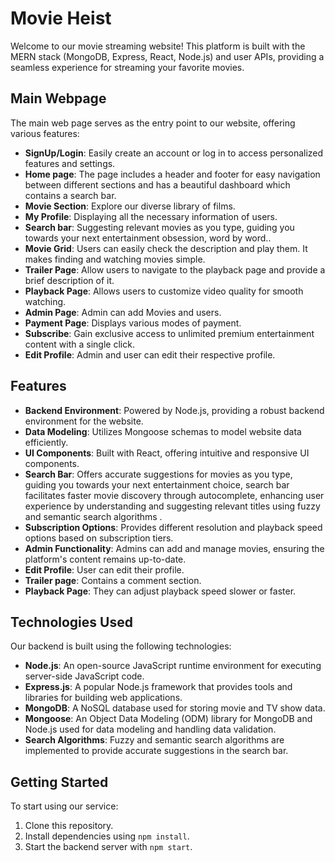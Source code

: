 # Movie Heist


Welcome to our movie streaming website! This platform is built with the MERN stack (MongoDB, Express, React, Node.js) and user APIs, providing a seamless experience for streaming your favorite movies.


## Main Webpage


The main web page serves as the entry point to our website, offering various features:


 - **SignUp/Login**: Easily create an account or log in to access personalized features and settings.
- **Home page**: The page includes a header and footer for easy navigation between different sections and has a beautiful dashboard which contains a search bar.
- **Movie Section**: Explore our diverse library of films.
- **My Profile**: Displaying all the necessary information of users.
- **Search bar**: Suggesting relevant movies as you type, guiding you towards your next entertainment obsession, word by word..
- **Movie Grid**: Users can easily check the description and play them. It makes finding and watching movies simple.
- **Trailer Page**: Allow users to navigate to the playback page and provide a brief description of it.
- **Playback Page**: Allows users to customize video quality for smooth watching.
- **Admin Page**: Admin can add Movies and users.
- **Payment Page**: Displays various modes of payment.
- **Subscribe**: Gain exclusive access to unlimited premium entertainment content with a single click.
- **Edit Profile**: Admin and user can edit their respective profile.



## Features


- **Backend Environment**: Powered by Node.js, providing a robust backend environment for the website.
- **Data Modeling**: Utilizes Mongoose schemas to model website data efficiently.
- **UI Components**: Built with React, offering intuitive and responsive UI components.
- **Search Bar**: Offers accurate suggestions for movies as you type, guiding you towards your next entertainment choice, search bar facilitates faster movie discovery through autocomplete, enhancing user experience by understanding and suggesting relevant titles using fuzzy and semantic search algorithms  .
- **Subscription Options**: Provides different resolution and playback speed options based on subscription tiers.
- **Admin Functionality**: Admins can add and manage movies, ensuring the platform's content remains up-to-date.
- **Edit Profile**: User can edit their profile.
- **Trailer page**: Contains a comment section.
- **Playback Page**: They can adjust playback speed slower or faster.



## Technologies Used

Our backend is built using the following technologies:

- **Node.js**: An open-source JavaScript runtime environment for executing server-side JavaScript code.
- **Express.js**: A popular Node.js framework that provides tools and libraries for building web applications.
- **MongoDB**: A NoSQL database used for storing movie and TV show data.
- **Mongoose**: An Object Data Modeling (ODM) library for MongoDB and Node.js used for data modeling and handling data validation.
- **Search Algorithms**: Fuzzy and semantic search algorithms are implemented to provide accurate suggestions in the search bar.

## Getting Started

To start using our service:

1. Clone this repository.
2. Install dependencies using `npm install`.
3. Start the backend server with `npm start`.














